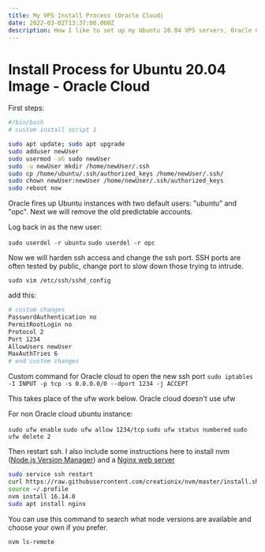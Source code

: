 ```yaml
---
title: My VPS Install Process (Oracle Cloud)
date: 2022-03-02T13:37:00.000Z
description: How I like to set up my Ubuntu 20.04 VPS servers, Oracle Cloud edition.
---
```

# Install Process for Ubuntu 20.04 Image - Oracle Cloud

First steps:

```bash
#/bin/bash
# custom install script 1

sudo apt update; sudo apt upgrade
sudo adduser newUser
sudo usermod -aG sudo newUser
sudo -u newUser mkdir /home/newUser/.ssh
sudo cp /home/ubuntu/.ssh/authorized_keys /home/newUser/.ssh/
sudo chown newUser:newUser /home/newUser/.ssh/authorized_keys
sudo reboot now

```

Oracle fires up Ubuntu instances with two default users: "ubuntu" and "opc". Next we will remove the old predictable accounts. 

Log back in as the new user:

`sudo userdel -r ubuntu`
`sudo userdel -r opc`

Now we will harden ssh access and change the ssh port. SSH ports are often tested by public, change port to slow down those trying to intrude.

`sudo vim /etc/ssh/sshd_config`

add this:

```bash
# custom changes
PasswordAuthentication no
PermitRootLogin no
Protocol 2
Port 1234
AllowUsers newUser
MaxAuthTries 6
# end custom changes
```

Custom command for Oracle cloud to open the new ssh port
`sudo iptables -I INPUT -p tcp -s 0.0.0.0/0 --dport 1234 -j ACCEPT`

This takes place of the ufw work below. Oracle cloud doesn't use ufw

For non Oracle cloud ubuntu instance:

`sudo ufw enable`
`sudo ufw allow 1234/tcp`
`sudo ufw status numbered`
`sudo ufw delete 2`

Then restart ssh. I also include some instructions here to install nvm ([Node.js Version Manager](https://github.com/nvm-sh/nvm)) and a [Nginx web server](https://www.nginx.com/)

```bash
sudo service ssh restart
curl https://raw.githubusercontent.com/creationix/nvm/master/install.sh | bash
source ~/.profile
nvm install 16.14.0
sudo apt install nginx
```

You can use this command to search what node versions are available and choose your own if you prefer.

`nvm ls-remote`
